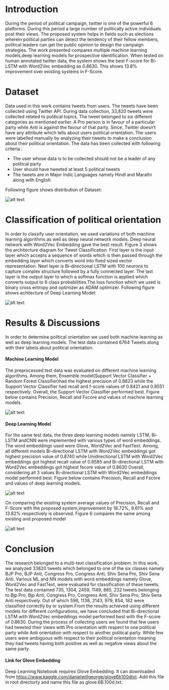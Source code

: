 # Introduction

During the period of political campaign, twitter is one of the powerful 6 platforms. During this period a large number of politically active individuals post their views. The proposed system helps in fields such as elections wherein political parties can detect the tendency of their fellow members, political leaders can get the public opinion to design the campaign strategies. The work presented compares multiple machine learning models,deep learning models for prospective identification. When tested on human annotated twitter data, the system shows the best F-score for Bi-LSTM with Word2Vec embedding as 0.8630. This shows 13.8% improvement over existing systems in F-Score.

# Dataset

Data used in this work contains  tweets from users. The tweets have been collected using Twitter API. During data collection, 33,820 tweets were collected related to political topics. The tweet belonged to six different categories as mentioned earlier. A Pro person is in favour of a particular party while Anti is against the favour of that party. Since, Twitter doesn’t have any attribute which tells about users political orientation. The users were labelled manually by analyzing their tweets to make a conclusion about their political orientation. The data has been collected with following criteria :

-  The user whose data is to be collected should not be a leader of any political party 
  - User should have tweeted at least 5 political tweets
  - The tweets are in Major Indic Languages namely Hindi and Marathi  along with English

Following figure shows distribution of Dataset:

![alt text](https://github.com/sp31051998/Political-Orientation-of-user-using-Tweet/blob/master/Images/Dataset%20Distribution.png)

# Classification of political orientation

In order to classify user orientation, we used variations of both machine learning algorithms as well as deep neural network models. Deep neural network with Word2Vec Embedding gave the best result. Figure 3 shows the architecture diagram for Tweet Classification. First layer is the input layer which accepts a sequence of words which is then passed through the embedding layer which converts word into fixed sized vector representation. Next layer is Bi-directional LSTM with 100 neurons to capture complex structure followed by a fully connected layer. The last layer is the output layer to which a softmax function is applied which converts output to 6 class probabilities.The loss function which we used is binary cross entropy and optimizer as ADAM optimizer. Following figure shows achitecture of Deep Learning Model:

![alt text](https://github.com/sp31051998/Political-Orientation-of-user-using-Tweet/blob/master/Images/Model%20Architecture.png)

# Results & Discussions

In order to determine political orientation we used both machine learning as well as deep learning models. The test data contained 6764 Tweets along with their labels about political orientation.

#### Machine Learning Model

The preprocessed test data was evaluated on different machine learning algorithms. Among them, Ensemble model(Support Vector Classifier + Random Forest Classifier)had the highest precision of 0.8823 while the Support Vector Classifier had recall and f-score values of 0.8421 and 0.8551 respectively. Overall, the Support Vector Classifier performed best. Figure below contains Precision, Recall and Fscore and  values of machine learning models.

![alt text](https://github.com/sp31051998/Political-Orientation-of-user-using-Tweet/blob/master/Images/ML%20Model%20Comparision.png)

#### Deep Learning Model

For the same test data, the three deep learning models namely LSTM, Bi-LSTM andCNN were implemented with various types of word embeddings.  The word embeddings used were Glove, Word2Vec and FastText. Among, all different models Bi-directional LSTM with Word2Vec embeddings got highest precision value of 0.8740 while Unidirectional LSTM with Word2Vec embeddings got highest recall value of 0.8585 and Bi-directional LSTM with Word2Vec embeddings got highest fscore value of 0.8630 Overall, considering all 3 values Bi-directional LSTM with Word2Vec embeddings model performed best. Figure below contains Precision, Recall and Fscore and  values of deep learning models.

![alt text](https://github.com/sp31051998/Political-Orientation-of-user-using-Tweet/blob/master/Images/DL%20Model%20Comparision.png)

On comparing the existing system average values of Precision, Recall and F-Score with the proposed system,improvement by 18.72%, 9.61% and 13.82% respectively is observed. Figure 6 compares the same among existing and proposed model

![alt text](https://github.com/sp31051998/Political-Orientation-of-user-using-Tweet/blob/master/Images/Exisiting%20System%20vs%20Proposed%20System.png)

# Conclusion

The research belonged to a multi-text classification problem. In this work, we analyzed 33820 tweets which belonged to one of the six classes namely BJP Pro, BJP Anti, Congress Pro, Congress Anti, Shiv Sena Pro, Shiv Sena Anti. Various ML and NN models with word embeddings namely Glove, Word2Vec and FastText, were evaluated for classification of these tweets. The test data contained 735, 1304, 2459, 1149, 885, 232 tweets belonging to Bjp Pro, Bjp Anti, Congress Pro, Congress Anti, Shiv Sena Pro, Shiv Sena Anti respectively. Out of which  596, 1138, 2143, 979, 854, 182 were classified correctly by or system.From the results achieved using different models for different configurations, we have concluded that Bi-directional LSTM with Word2Vec embeddings model performed best with the F-score of 0.8630. During the process of collecting users we found that few users had tweeted their views with Pro orientation with respect to one political party while Anti orientation with respect to another political party. While few users were ambiguous with respect to their political orientation meaning they had tweets having both positive as well as negative views about the same party.

#### Link for Glove Embedding

Deep Learning Notebook requires Glove Embedding. It can downloaded from https://www.kaggle.com/danielwillgeorge/glove6b100dtxt. Add this file in root directorty and name this file as glove.6B.100d.txt. 